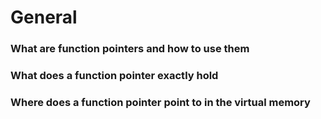 # General
### What are function pointers and how to use them
### What does a function pointer exactly hold
### Where does a function pointer point to in the virtual memory